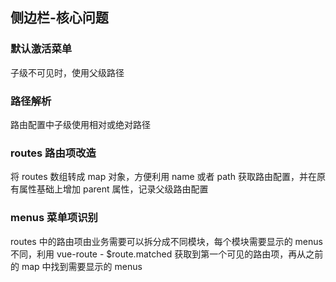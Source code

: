 ## 侧边栏-核心问题

### 默认激活菜单
子级不可见时，使用父级路径

### 路径解析
路由配置中子级使用相对或绝对路径

### routes 路由项改造
将 routes 数组转成 map 对象，方便利用 name 或者 path 获取路由配置，并在原有属性基础上增加 parent 属性，记录父级路由配置

### menus 菜单项识别
routes 中的路由项由业务需要可以拆分成不同模块，每个模块需要显示的 menus 不同，利用 vue-route - $route.matched 获取到第一个可见的路由项，再从之前的 map 中找到需要显示的 menus